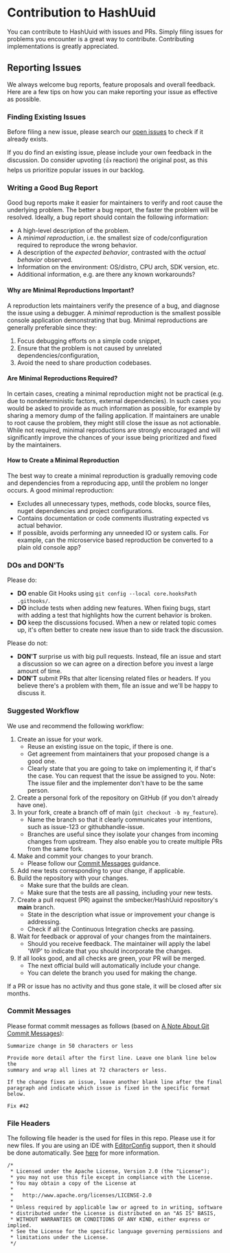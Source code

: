 # Contribution to HashUuid

You can contribute to HashUuid with issues and PRs. Simply filing issues for problems you encounter is a great way to contribute. Contributing implementations is greatly appreciated.

## Reporting Issues

We always welcome bug reports, feature proposals and overall feedback. Here are a few tips on how you can make reporting your issue as effective as possible.

### Finding Existing Issues

Before filing a new issue, please search our [open issues](https://github.com/smbecker/HashUuid/issues) to check if it already exists.

If you do find an existing issue, please include your own feedback in the discussion. Do consider upvoting (👍 reaction) the original post, as this helps us prioritize popular issues in our backlog.

### Writing a Good Bug Report

Good bug reports make it easier for maintainers to verify and root cause the underlying problem. The better a bug report, the faster the problem will be resolved. Ideally, a bug report should contain the following information:

* A high-level description of the problem.
* A _minimal reproduction_, i.e. the smallest size of code/configuration required to reproduce the wrong behavior.
* A description of the _expected behavior_, contrasted with the _actual behavior_ observed.
* Information on the environment: OS/distro, CPU arch, SDK version, etc.
* Additional information, e.g. are there any known workarounds?

#### Why are Minimal Reproductions Important?

A reproduction lets maintainers verify the presence of a bug, and diagnose the issue using a debugger. A _minimal_ reproduction is the smallest possible console application demonstrating that bug. Minimal reproductions are generally preferable since they:

1. Focus debugging efforts on a simple code snippet,
2. Ensure that the problem is not caused by unrelated dependencies/configuration,
3. Avoid the need to share production codebases.

#### Are Minimal Reproductions Required?

In certain cases, creating a minimal reproduction might not be practical (e.g. due to nondeterministic factors, external dependencies). In such cases you would be asked to provide as much information as possible, for example by sharing a memory dump of the failing application. If maintainers are unable to root cause the problem, they might still close the issue as not actionable. While not required, minimal reproductions are strongly encouraged and will significantly improve the chances of your issue being prioritized and fixed by the maintainers.

#### How to Create a Minimal Reproduction

The best way to create a minimal reproduction is gradually removing code and dependencies from a reproducing app, until the problem no longer occurs. A good minimal reproduction:

* Excludes all unnecessary types, methods, code blocks, source files, nuget dependencies and project configurations.
* Contains documentation or code comments illustrating expected vs actual behavior.
* If possible, avoids performing any unneeded IO or system calls. For example, can the microservice based reproduction be converted to a plain old console app?

### DOs and DON'Ts

Please do:

* **DO** enable Git Hooks using `git config --local core.hooksPath .githooks/`.
* **DO** include tests when adding new features. When fixing bugs, start with
  adding a test that highlights how the current behavior is broken.
* **DO** keep the discussions focused. When a new or related topic comes up,
  it's often better to create new issue than to side track the discussion.

Please do not:

* **DON'T** surprise us with big pull requests. Instead, file an issue and start
  a discussion so we can agree on a direction before you invest a large amount
  of time.
* **DON'T** submit PRs that alter licensing related files or headers. If you believe there's a problem with them, file an issue and we'll be happy to discuss it.

### Suggested Workflow

We use and recommend the following workflow:

1. Create an issue for your work.
   - Reuse an existing issue on the topic, if there is one.
   - Get agreement from maintainers that your proposed change is a good one.
   - Clearly state that you are going to take on implementing it, if that's the case. You can request that the issue be assigned to you. Note: The issue filer and the implementer don't have to be the same person.
2. Create a personal fork of the repository on GitHub (if you don't already have one).
3. In your fork, create a branch off of main (`git checkout -b my_feature`).
   - Name the branch so that it clearly communicates your intentions, such as issue-123 or githubhandle-issue.
   - Branches are useful since they isolate your changes from incoming changes from upstream. They also enable you to create multiple PRs from the same fork.
4. Make and commit your changes to your branch.
   - Please follow our [Commit Messages](#commit-messages) guidance.
5. Add new tests corresponding to your change, if applicable.
6. Build the repository with your changes.
   - Make sure that the builds are clean.
   - Make sure that the tests are all passing, including your new tests.
7. Create a pull request (PR) against the smbecker/HashUuid repository's **main** branch.
   - State in the description what issue or improvement your change is addressing.
   - Check if all the Continuous Integration checks are passing.
8. Wait for feedback or approval of your changes from the maintainers.
   - Should you receive feedback. The maintainer will apply the label 'WIP' to indicate that you should incorporate the changes.
9. If all looks good, and all checks are green, your PR will be merged.
   - The next official build will automatically include your change.
   - You can delete the branch you used for making the change.

If a PR or issue has no activity and thus gone stale, it will be closed after six months.

### Commit Messages

Please format commit messages as follows (based on [A Note About Git Commit Messages](http://tbaggery.com/2008/04/19/a-note-about-git-commit-messages.html)):

```
Summarize change in 50 characters or less

Provide more detail after the first line. Leave one blank line below the
summary and wrap all lines at 72 characters or less.

If the change fixes an issue, leave another blank line after the final
paragraph and indicate which issue is fixed in the specific format
below.

Fix #42
```

### File Headers

The following file header is the used for files in this repo. Please use it for new files. If you are using an IDE with [EditorConfig](https://editorconfig.org/) support, then it should be done automatically. See [here](https://learn.microsoft.com/en-us/visualstudio/ide/reference/add-file-header?view=vs-2022) for more information.

```
/*
 * Licensed under the Apache License, Version 2.0 (the "License");
 * you may not use this file except in compliance with the License.
 * You may obtain a copy of the License at
 *
 *   http://www.apache.org/licenses/LICENSE-2.0
 *
 * Unless required by applicable law or agreed to in writing, software
 * distributed under the License is distributed on an "AS IS" BASIS,
 * WITHOUT WARRANTIES OR CONDITIONS OF ANY KIND, either express or implied.
 * See the License for the specific language governing permissions and
 * limitations under the License.
 */
```
